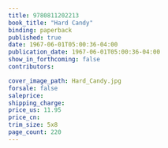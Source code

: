 ```yaml
---
title: 9780811202213
book_title: "Hard Candy"
binding: paperback
published: true
date: 1967-06-01T05:00:36-04:00
publication_date: 1967-06-01T05:00:36-04:00
show_in_forthcoming: false
contributors:

cover_image_path: Hard_Candy.jpg
forsale: false
saleprice:
shipping_charge:
price_us: 11.95
price_cn:
trim_size: 5x8
page_count: 220
---
```


